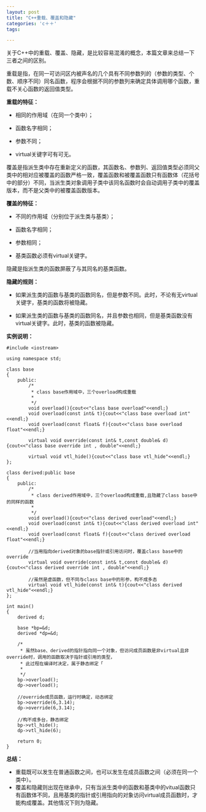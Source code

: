 ```yaml
---
layout: post
title: "C++重载、覆盖和隐藏"
categories: 'c＋＋'
tags:

---
```


关于C++中的重载、覆盖、隐藏，是比较容易混淆的概念，本篇文章来总结一下三者之间的区别。


重载是指，在同一可访问区内被声名的几个具有不同参数列的（参数的类型、个数、顺序不同）同名函数，程序会根据不同的参数列来确定具体调用哪个函数，重载不关心函数的返回值类型。

**重载的特征：**

* 相同的作用域（在同一个类中）；

* 函数名字相同；

* 参数不同；

* virtual关键字可有可无。


覆盖是指派生类中存在重新定义的函数，其函数名、参数列、返回值类型必须同父类中的相对应被覆盖的函数严格一致，覆盖函数和被覆盖函数只有函数体（花括号中的部分）不同，当派生类对象调用子类中该同名函数时会自动调用子类中的覆盖版本，而不是父类中的被覆盖函数版本。

**覆盖的特征：**

* 不同的作用域（分别位于派生类与基类）；

* 函数名字相同；

* 参数相同；

* 基类函数必须有virtual关键字。


隐藏是指派生类的函数屏蔽了与其同名的基类函数。

**隐藏的规则：**

* 如果派生类的函数与基类的函数同名，但是参数不同。此时，不论有无virtual关键字，基类的函数将被隐藏。

* 如果派生类的函数与基类的函数同名，并且参数也相同，但是基类函数没有virtual关键字。此时，基类的函数被隐藏。


**实例说明：**

    #include <iostream>

    using namespace std;

    class base
    {
        public:
            /*
             * class base作用域中，三个overload构成重载
             *
             */ 
            void overload(){cout<<"class base overload"<<endl;}  
            void overload(const int& t){cout<<"class base overload int"<<endl;}
            void overload(const float& f){cout<<"class base overload float"<<endl;}

            virtual void override(const int& t,const double& d){cout<<"class base override int , double"<<endl;}

            virtual void vtl_hide(){cout<<"class base vtl_hide"<<endl;}
    };

    class derived:public base
    {
        public:
            /*
             * class derived作用域中，三个overload构成重载,且隐藏了class base中的同样的函数
             *
             */ 
            void overload(){cout<<"class derived overload"<<endl;}  
            void overload(const int& t){cout<<"class derived overload int"<<endl;}
            void overload(const float& f){cout<<"class derived overload float"<<endl;}
            
            //当用指向derived对象的base指针或引用访问时，覆盖class base中的override
            virtual void override(const int& t,const double& d){cout<<"class derived override int , double"<<endl;}

            //虽然是虚函数，但不同与class base中的形参，构不成多态
            virtual void vtl_hide(const int& t){cout<<"class derived vtl_hide"<<endl;}
    };

    int main()
    {
        derived d;

        base *bp=&d;        
        derived *dp=&d;

        /*
         * 虽然base、derived的指针指向同一个对象，但访问成员函数是非virtual且非override时，调用的函数取决于指针或引用的类型，
         * 此过程在编译时决定，属于静态绑定「
         *
         */
        bp->overload();
        dp->overload();

        //override成员函数，运行时确定，动态绑定
        bp->override(6,3.14);
        dp->override(6,3.14);

        //构不成多台，静态绑定
        bp->vtl_hide();
        dp->vtl_hide(6);

        return 0;
    }

**总结：**

* 重载既可以发生在普通函数之间，也可以发生在成员函数之间（必须在同一个类中）。
* 覆盖和隐藏则出现在继承中，只有当派生类中的函数和基类中的vitual函数只有函数体不同，且用基类的指针或引用指向的对象访问virtual成员函数时，才能构成覆盖。其他情况下则为隐藏。

